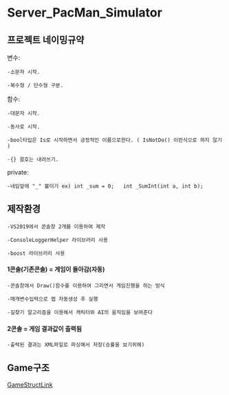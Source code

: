 # Server_PacMan_Simulator




## 프로젝트 네이밍규약


변수:


	-소문자 시작.

	-복수형 / 단수형 구분.	

	

함수:


	-대문자 시작.

	-동사로 시작.

	-bool타입은 Is로 시작하면서 긍정적인 이름으로한다. ( IsNotDo() 이런식으로 하지 않기 )
	
	-{} 괄호는 내려쓰기.
	




private:


	-네임앞에 "_" 붙이기 ex) int _sum = 0;   int _SumInt(int a, int b);





## 제작환경

	-VS2019에서 콘솔창 2개를 이용하여 제작

	-ConsoleLoggerHelper 라이브러리 사용
	
	-boost 라이브러리 사용

#### 1콘솔(기존콘솔) = 게임이 돌아감(자동)

	-콘솔창에서 Draw()함수를 이용하여 그리면서 게임진행을 하는 방식

	-매개변수입력으로 맵 자동생성 후 실행

	-길찾기 알고리즘을 이용해서 캐릭터와 AI의 움직임을 보여준다

#### 2콘솔 = 게임 결과값이 출력됨

	-출력된 결과는 XML파일로 파싱해서 저장(승률을 보기위해)




## Game구조
[GameStructLink](https://github.com/ath331/JTP_Individual/tree/master/PacMan/PlayGame)
